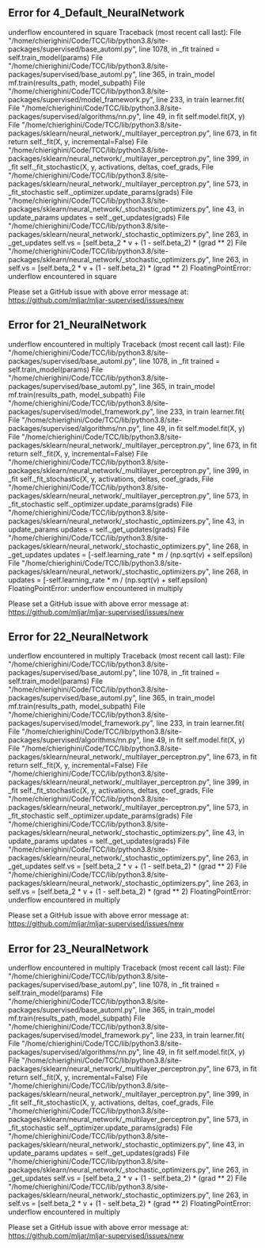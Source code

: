 ## Error for 4_Default_NeuralNetwork

underflow encountered in square
Traceback (most recent call last):
  File "/home/chierighini/Code/TCC/lib/python3.8/site-packages/supervised/base_automl.py", line 1078, in _fit
    trained = self.train_model(params)
  File "/home/chierighini/Code/TCC/lib/python3.8/site-packages/supervised/base_automl.py", line 365, in train_model
    mf.train(results_path, model_subpath)
  File "/home/chierighini/Code/TCC/lib/python3.8/site-packages/supervised/model_framework.py", line 233, in train
    learner.fit(
  File "/home/chierighini/Code/TCC/lib/python3.8/site-packages/supervised/algorithms/nn.py", line 49, in fit
    self.model.fit(X, y)
  File "/home/chierighini/Code/TCC/lib/python3.8/site-packages/sklearn/neural_network/_multilayer_perceptron.py", line 673, in fit
    return self._fit(X, y, incremental=False)
  File "/home/chierighini/Code/TCC/lib/python3.8/site-packages/sklearn/neural_network/_multilayer_perceptron.py", line 399, in _fit
    self._fit_stochastic(X, y, activations, deltas, coef_grads,
  File "/home/chierighini/Code/TCC/lib/python3.8/site-packages/sklearn/neural_network/_multilayer_perceptron.py", line 573, in _fit_stochastic
    self._optimizer.update_params(grads)
  File "/home/chierighini/Code/TCC/lib/python3.8/site-packages/sklearn/neural_network/_stochastic_optimizers.py", line 43, in update_params
    updates = self._get_updates(grads)
  File "/home/chierighini/Code/TCC/lib/python3.8/site-packages/sklearn/neural_network/_stochastic_optimizers.py", line 263, in _get_updates
    self.vs = [self.beta_2 * v + (1 - self.beta_2) * (grad ** 2)
  File "/home/chierighini/Code/TCC/lib/python3.8/site-packages/sklearn/neural_network/_stochastic_optimizers.py", line 263, in <listcomp>
    self.vs = [self.beta_2 * v + (1 - self.beta_2) * (grad ** 2)
FloatingPointError: underflow encountered in square


Please set a GitHub issue with above error message at: https://github.com/mljar/mljar-supervised/issues/new

## Error for 21_NeuralNetwork

underflow encountered in multiply
Traceback (most recent call last):
  File "/home/chierighini/Code/TCC/lib/python3.8/site-packages/supervised/base_automl.py", line 1078, in _fit
    trained = self.train_model(params)
  File "/home/chierighini/Code/TCC/lib/python3.8/site-packages/supervised/base_automl.py", line 365, in train_model
    mf.train(results_path, model_subpath)
  File "/home/chierighini/Code/TCC/lib/python3.8/site-packages/supervised/model_framework.py", line 233, in train
    learner.fit(
  File "/home/chierighini/Code/TCC/lib/python3.8/site-packages/supervised/algorithms/nn.py", line 49, in fit
    self.model.fit(X, y)
  File "/home/chierighini/Code/TCC/lib/python3.8/site-packages/sklearn/neural_network/_multilayer_perceptron.py", line 673, in fit
    return self._fit(X, y, incremental=False)
  File "/home/chierighini/Code/TCC/lib/python3.8/site-packages/sklearn/neural_network/_multilayer_perceptron.py", line 399, in _fit
    self._fit_stochastic(X, y, activations, deltas, coef_grads,
  File "/home/chierighini/Code/TCC/lib/python3.8/site-packages/sklearn/neural_network/_multilayer_perceptron.py", line 573, in _fit_stochastic
    self._optimizer.update_params(grads)
  File "/home/chierighini/Code/TCC/lib/python3.8/site-packages/sklearn/neural_network/_stochastic_optimizers.py", line 43, in update_params
    updates = self._get_updates(grads)
  File "/home/chierighini/Code/TCC/lib/python3.8/site-packages/sklearn/neural_network/_stochastic_optimizers.py", line 268, in _get_updates
    updates = [-self.learning_rate * m / (np.sqrt(v) + self.epsilon)
  File "/home/chierighini/Code/TCC/lib/python3.8/site-packages/sklearn/neural_network/_stochastic_optimizers.py", line 268, in <listcomp>
    updates = [-self.learning_rate * m / (np.sqrt(v) + self.epsilon)
FloatingPointError: underflow encountered in multiply


Please set a GitHub issue with above error message at: https://github.com/mljar/mljar-supervised/issues/new

## Error for 22_NeuralNetwork

underflow encountered in multiply
Traceback (most recent call last):
  File "/home/chierighini/Code/TCC/lib/python3.8/site-packages/supervised/base_automl.py", line 1078, in _fit
    trained = self.train_model(params)
  File "/home/chierighini/Code/TCC/lib/python3.8/site-packages/supervised/base_automl.py", line 365, in train_model
    mf.train(results_path, model_subpath)
  File "/home/chierighini/Code/TCC/lib/python3.8/site-packages/supervised/model_framework.py", line 233, in train
    learner.fit(
  File "/home/chierighini/Code/TCC/lib/python3.8/site-packages/supervised/algorithms/nn.py", line 49, in fit
    self.model.fit(X, y)
  File "/home/chierighini/Code/TCC/lib/python3.8/site-packages/sklearn/neural_network/_multilayer_perceptron.py", line 673, in fit
    return self._fit(X, y, incremental=False)
  File "/home/chierighini/Code/TCC/lib/python3.8/site-packages/sklearn/neural_network/_multilayer_perceptron.py", line 399, in _fit
    self._fit_stochastic(X, y, activations, deltas, coef_grads,
  File "/home/chierighini/Code/TCC/lib/python3.8/site-packages/sklearn/neural_network/_multilayer_perceptron.py", line 573, in _fit_stochastic
    self._optimizer.update_params(grads)
  File "/home/chierighini/Code/TCC/lib/python3.8/site-packages/sklearn/neural_network/_stochastic_optimizers.py", line 43, in update_params
    updates = self._get_updates(grads)
  File "/home/chierighini/Code/TCC/lib/python3.8/site-packages/sklearn/neural_network/_stochastic_optimizers.py", line 263, in _get_updates
    self.vs = [self.beta_2 * v + (1 - self.beta_2) * (grad ** 2)
  File "/home/chierighini/Code/TCC/lib/python3.8/site-packages/sklearn/neural_network/_stochastic_optimizers.py", line 263, in <listcomp>
    self.vs = [self.beta_2 * v + (1 - self.beta_2) * (grad ** 2)
FloatingPointError: underflow encountered in multiply


Please set a GitHub issue with above error message at: https://github.com/mljar/mljar-supervised/issues/new

## Error for 23_NeuralNetwork

underflow encountered in multiply
Traceback (most recent call last):
  File "/home/chierighini/Code/TCC/lib/python3.8/site-packages/supervised/base_automl.py", line 1078, in _fit
    trained = self.train_model(params)
  File "/home/chierighini/Code/TCC/lib/python3.8/site-packages/supervised/base_automl.py", line 365, in train_model
    mf.train(results_path, model_subpath)
  File "/home/chierighini/Code/TCC/lib/python3.8/site-packages/supervised/model_framework.py", line 233, in train
    learner.fit(
  File "/home/chierighini/Code/TCC/lib/python3.8/site-packages/supervised/algorithms/nn.py", line 49, in fit
    self.model.fit(X, y)
  File "/home/chierighini/Code/TCC/lib/python3.8/site-packages/sklearn/neural_network/_multilayer_perceptron.py", line 673, in fit
    return self._fit(X, y, incremental=False)
  File "/home/chierighini/Code/TCC/lib/python3.8/site-packages/sklearn/neural_network/_multilayer_perceptron.py", line 399, in _fit
    self._fit_stochastic(X, y, activations, deltas, coef_grads,
  File "/home/chierighini/Code/TCC/lib/python3.8/site-packages/sklearn/neural_network/_multilayer_perceptron.py", line 573, in _fit_stochastic
    self._optimizer.update_params(grads)
  File "/home/chierighini/Code/TCC/lib/python3.8/site-packages/sklearn/neural_network/_stochastic_optimizers.py", line 43, in update_params
    updates = self._get_updates(grads)
  File "/home/chierighini/Code/TCC/lib/python3.8/site-packages/sklearn/neural_network/_stochastic_optimizers.py", line 263, in _get_updates
    self.vs = [self.beta_2 * v + (1 - self.beta_2) * (grad ** 2)
  File "/home/chierighini/Code/TCC/lib/python3.8/site-packages/sklearn/neural_network/_stochastic_optimizers.py", line 263, in <listcomp>
    self.vs = [self.beta_2 * v + (1 - self.beta_2) * (grad ** 2)
FloatingPointError: underflow encountered in multiply


Please set a GitHub issue with above error message at: https://github.com/mljar/mljar-supervised/issues/new

